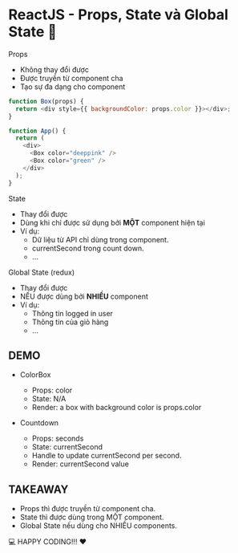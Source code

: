 # ReactJS - Props, State và Global State 🤔

Props

- Không thay đổi được
- Được truyền từ component cha
- Tạo sự đa dạng cho component

```js
function Box(props) {
  return <div style={{ backgroundColor: props.color }}></div>;
}

function App() {
  return (
    <div>
      <Box color="deeppink" />
      <Box color="green" />
    </div>
  );
}
```

State

- Thay đổi được
- Dùng khi chỉ được sử dụng bởi **MỘT** component hiện tại
- Ví dụ:
  - Dữ liệu từ API chỉ dùng trong component.
  - currentSecond trong count down.
  - ...

Global State (redux)

- Thay đổi được
- NẾU được dùng bởi **NHIỀU** component
- Ví dụ:
  - Thông tin logged in user
  - Thông tin của giỏ hàng
  - ...

## DEMO

- ColorBox

  - Props: color
  - State: N/A
  - Render: a box with background color is props.color

- Countdown
  - Props: seconds
  - State: currentSecond
  - Handle to update currentSecond per second.
  - Render: currentSecond value

## TAKEAWAY

- Props thì được truyền từ component cha.
- State thì được dùng trong MỘT component.
- Global State nếu dùng cho NHIỀU components.

💻 HAPPY CODING!!! ❤️
